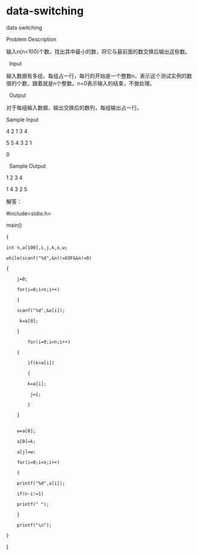 # data-switching

data switching

Problem Description

输入n(n<100)个数，找出其中最小的数，将它与最前面的数交换后输出这些数。

 
Input

输入数据有多组，每组占一行，每行的开始是一个整数n，表示这个测试实例的数值的个数，跟着就是n个整数。n=0表示输入的结束，不做处理。

 
Output

对于每组输入数据，输出交换后的数列，每组输出占一行。

Sample Input

4 2 1 3 4

5 5 4 3 2 1

0

 
Sample Output

1 2 3 4

1 4 3 2 5


解答：

#include<stdio.h>

main()

{

    int n,a[100],i,j,k,s,w;
    
    while(scanf("%d",&n)!=EOF&&n!=0)
    
    {
    
        j=0;
        
        for(i=0;i<n;i++)
        
        {
        
        scanf("%d",&a[i]);
        
         k=a[0];
         
        }
        
            for(i=0;i<n;i++)
            
        {
        
            if(k>a[i])
            
            {
            
            k=a[i];
            
             j=i;
             
            }
            
        }
        

        w=a[0];
        
        a[0]=k;
        
        a[j]=w;
        
        for(i=0;i<n;i++)
        
        {
        
        printf("%d",a[i]);
        
        if(n-i!=1)
        
        printf(" ");        
        
        }
        
        printf("\n");
        
    }
    
}

